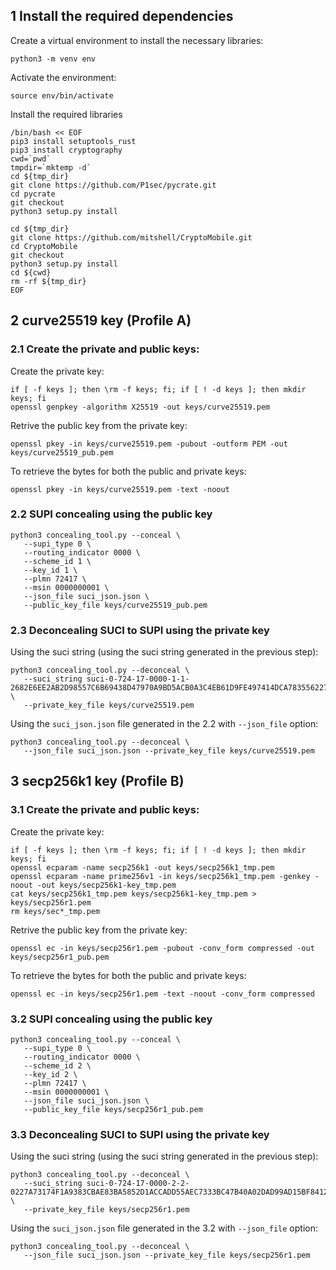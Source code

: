 
## 1 Install the required dependencies
Create a virtual environment to install the necessary libraries:
```shell
python3 -m venv env
```

Activate the environment:
```shell
source env/bin/activate
```

Install the required libraries
```shell
/bin/bash << EOF 
pip3 install setuptools_rust
pip3 install cryptography
cwd=`pwd`
tmpdir=`mktemp -d`
cd ${tmp_dir}
git clone https://github.com/P1sec/pycrate.git
cd pycrate 
git checkout
python3 setup.py install

cd ${tmp_dir}
git clone https://github.com/mitshell/CryptoMobile.git
cd CryptoMobile 
git checkout
python3 setup.py install
cd ${cwd}
rm -rf ${tmp_dir}
EOF

```

## 2 curve25519 key (Profile A)

### 2.1 Create the private and public keys:
Create the private key:
```shell
if [ -f keys ]; then \rm -f keys; fi; if [ ! -d keys ]; then mkdir keys; fi
openssl genpkey -algorithm X25519 -out keys/curve25519.pem
```

Retrive the public key from the private key:
```shell
openssl pkey -in keys/curve25519.pem -pubout -outform PEM -out keys/curve25519_pub.pem
```

To retrieve the bytes for both the public and private keys:
```shell
openssl pkey -in keys/curve25519.pem -text -noout
```

### 2.2 SUPI concealing using the public key
```shell
python3 concealing_tool.py --conceal \
   --supi_type 0 \
   --routing_indicator 0000 \
   --scheme_id 1 \
   --key_id 1 \
   --plmn 72417 \
   --msin 0000000001 \
   --json_file suci_json.json \
   --public_key_file keys/curve25519_pub.pem
```

### 2.3 Deconcealing SUCI to SUPI using the private key

Using the suci string (using the suci string generated in the previous step):
```shell
python3 concealing_tool.py --deconceal \
   --suci_string suci-0-724-17-0000-1-1-2682E6EE2AB2D98557C6B69438D47970A9BD5ACB0A3C4EB61D9FE497414DCA783556227BD4BC80E8320F95985D  \
   --private_key_file keys/curve25519.pem
```

Using the `suci_json.json` file generated in the 2.2 with `--json_file` option:
```shell
python3 concealing_tool.py --deconceal \
   --json_file suci_json.json --private_key_file keys/curve25519.pem 
```


## 3 secp256k1 key (Profile B)

### 3.1 Create the private and public keys:
Create the private key:
```shell
if [ -f keys ]; then \rm -f keys; fi; if [ ! -d keys ]; then mkdir keys; fi
openssl ecparam -name secp256k1 -out keys/secp256k1_tmp.pem
openssl ecparam -name prime256v1 -in keys/secp256k1_tmp.pem -genkey -noout -out keys/secp256k1-key_tmp.pem 
cat keys/secp256k1_tmp.pem keys/secp256k1-key_tmp.pem > keys/secp256r1.pem
rm keys/sec*_tmp.pem 
```

Retrive the public key from the private key:
```shell
openssl ec -in keys/secp256r1.pem -pubout -conv_form compressed -out keys/secp256r1_pub.pem
```

To retrieve the bytes for both the public and private keys:
```shell
openssl ec -in keys/secp256r1.pem -text -noout -conv_form compressed
```

### 3.2 SUPI concealing using the public key
```shell
python3 concealing_tool.py --conceal \
   --supi_type 0 \
   --routing_indicator 0000 \
   --scheme_id 2 \
   --key_id 2 \
   --plmn 72417 \
   --msin 0000000001 \
   --json_file suci_json.json \
   --public_key_file keys/secp256r1_pub.pem
```

### 3.3 Deconcealing SUCI to SUPI using the private key

Using the suci string (using the suci string generated in the previous step):
```shell
python3 concealing_tool.py --deconceal \
   --suci_string suci-0-724-17-0000-2-2-0227A73174F1A9383CBAE83BA5852D1ACCADD55AEC7333BC47B40A02DAD99AD15BF8412D19A715497ED4A1C1B3B1  \
   --private_key_file keys/secp256r1.pem
```

Using the `suci_json.json` file generated in the 3.2 with `--json_file` option:
```shell
python3 concealing_tool.py --deconceal \
   --json_file suci_json.json --private_key_file keys/secp256r1.pem
```